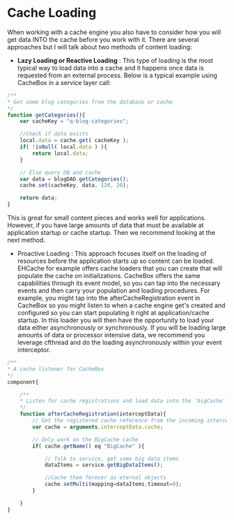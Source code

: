 # Cache Loading

When working with a cache engine you also have to consider how you will get data INTO the cache before you work with it. There are several approaches but I will talk about two methods of content loading:

* **Lazy Loading or Reactive Loading** : This type of loading is the most typical way to load data into a cache and it happens once data is requested from an external process. Below is a typical example using CacheBox in a service layer call:


```javascript
/**
* Get some blog categories from the database or cache
*/
function getCategories(){
    var cacheKey = "q-blog-categories";

    //Check if data exists
    local.data = cache.get( cacheKey );
    if( !isNull( local.data ) ){
        return local.data;
    }

    // Else query DB and cache
    var data = blogDAO.getCategories();
    cache.set(cacheKey, data, 120, 20);

    return data;
}
```

This is great for small content pieces and works well for applications. However, if you have large amounts of data that must be available at application startup or cache startup. Then we recommend looking at the next method.


* Proactive Loading : This approach focuses itself on the loading of resources before the application starts up so content can be loaded. EHCache for example offers cache loaders that you can create that will populate the cache on initializations. CacheBox offers the same capabilities through its event model, so you can tap into the necessary events and then carry your population and loading procedures. For example, you might tap into the afterCacheRegistration event in CacheBox so you might listen to when a cache engine get's created and configured so you can start populating it right at application/cache startup. In this loader you will then have the opportunity to load your data either asynchronously or synchronously. If you will be loading large amounts of data or processor intensive data, we recommend you leverage cfthread and do the loading asynchronously within your event interceptor.

```javascript
/**
* A cache listener for CacheBox
*/
component{

    /**
    * Listen for cache registrations and load data into the 'bigCache' cache ONLY!
    */
    function afterCacheRegistration(interceptData){
        // Get the registered cache reference from the incoming interception data
        var cache = arguments.interceptData.cache;

        // Only work on the BigCache cache
        if( cache.getName() eq "BigCache" ){

            // Talk to service, get some big data items
            dataItems = service.getBigDataItems();

            //Cache them forever as eternal objects
            cache.setMulti(mapping=dataItems,timeout=0);
        }

    }
}
```

